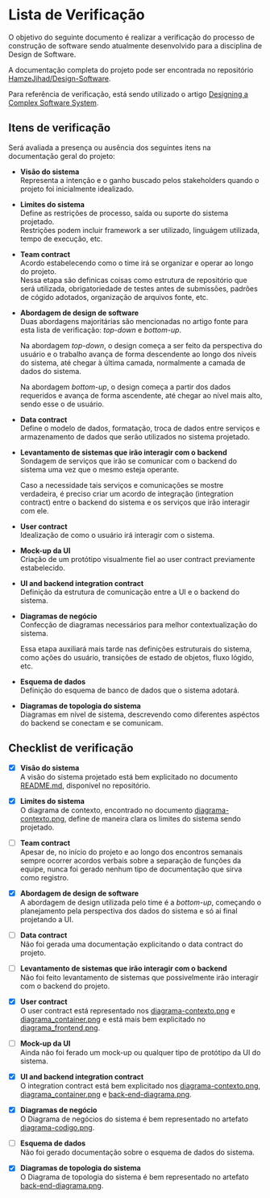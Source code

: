 # Lista de Verificação

O objetivo do seguinte documento é realizar a verificação do processo de construção de software sendo atualmente desenvolvido para a disciplina de Design de Software.

A documentação completa do projeto pode ser encontrada no repositório [HamzeJihad/Design-Software](https://github.com/HamzeJihad/Design-Software).

Para referência de verificação, está sendo utilizado o artigo [Designing a Complex Software System](https://betterprogramming.pub/designing-a-complex-software-system-720897671b6a).

## Itens de verificação

Será avaliada a presença ou ausência dos seguintes itens na documentação geral do projeto:

- **Visão do sistema**<br>
Representa a intenção e o ganho buscado pelos stakeholders quando o projeto foi inicialmente idealizado.

- **Limites do sistema**<br>
Define as restrições de processo, saída ou suporte do sistema projetado.<br>
Restrições podem incluir framework a ser utilizado, linguágem utilizada, tempo de execução, etc.

- **Team contract**<br>
Acordo estabelecendo como o time irá se organizar e operar ao longo do projeto.<br>
Nessa etapa são definicas coisas como estrutura de repositório que será utilizada, obrigatoriedade de testes antes de submissões, padrões de cógido adotados, organização de arquivos fonte, etc.

- **Abordagem de design de software**<br>
Duas abordagens majoritárias são mencionadas no artigo fonte para esta lista de verificação: _top-down_ e _bottom-up_.

   Na abordagem _top-down_, o design começa a ser feito da perspectiva do usuário e o trabalho avança de forma descendente ao longo dos níveis do sistema, até chegar à última camada, normalmente a camada de dados do sistema.

   Na abordagem _bottom-up_, o design começa a partir dos dados requeridos e avança de forma ascendente, até chegar ao nível mais alto, sendo esse o de usuário.

- **Data contract**<br>
Define o modelo de dados, formatação, troca de dados entre serviços e armazenamento de dados que serão utilizados no sistema projetado.

- **Levantamento de sistemas que irão interagir com o backend**<br>
Sondagem de serviços que irão se comunicar com o backend do sistema uma vez que o mesmo esteja operante.

   Caso a necessidade tais serviços e comunicações se mostre verdadeira, é preciso criar um acordo de integração (integration contract) entre o backend do sistema e os serviços que irão interagir com ele.

- **User contract**<br>
Idealização de como o usuário irá interagir com o sistema.

- **Mock-up da UI**<br>
Criação de um protótipo visualmente fiel ao user contract previamente estabelecido.

- **UI and backend integration contract**<br>
Definição da estrutura de comunicação entre a UI e o backend do sistema.

- **Diagramas de negócio**<br>
Confecção de diagramas necessários para melhor contextualização do sistema.

   Essa etapa auxiliará mais tarde nas definições estruturais do sistema, como ações do usuário, transições de estado de objetos, fluxo lógido, etc.

- **Esquema de dados**<br>
Definição do esquema de banco de dados que o sistema adotará.

- **Diagramas de topologia do sistema**<br>
Diagramas em nível de sistema, descrevendo como diferentes aspéctos do backend se conectam e se comunicam.

## Checklist de verificação
- [x] **Visão do sistema**<br>
A visão do sistema projetado está bem explicitado no documento [README.md](https://github.com/HamzeJihad/Design-Software/blob/main/README.md), disponível no repositório.

- [x] **Limites do sistema**<br>
O diagrama de contexto, encontrado no documento [diagrama-contexto.png](https://github.com/HamzeJihad/Design-Software/blob/main/diagrama-contexto.png), define de maneira clara os limites do sistema sendo projetado.

- [ ] **Team contract**<br>
Apesar de, no início do projeto e ao longo dos encontros semanais sempre ocorrer acordos verbais sobre a separação de funções da equipe, nunca foi gerado nenhum tipo de documentação que sirva como registro.

- [x] **Abordagem de design de software**<br>
A abordagem de design utilizada pelo time é a _bottom-up_, começando o planejamento pela perspectiva dos dados do sistema e só ai final projetando a UI.

- [ ] **Data contract**<br>
Não foi gerada uma documentação explicitando o data contract do projeto.

- [ ] **Levantamento de sistemas que irão interagir com o backend**<br>
Não foi feito levantamento de sistemas que possivelmente irão interagir com o backend do projeto.

- [x] **User contract**<br>
O user contract está representado nos [diagrama-contexto.png](https://github.com/HamzeJihad/Design-Software/blob/main/diagrama-contexto.png) e [diagrama_container.png](https://github.com/HamzeJihad/Design-Software/blob/main/diagrama_container.png) e está mais bem explicitado no [diagrama_frontend.png](https://github.com/HamzeJihad/Design-Software/blob/main/diagrama_frontend.png). 

- [ ] **Mock-up da UI**<br>
Ainda não foi ferado um mock-up ou qualquer tipo de protótipo da UI do sistema.

- [x] **UI and backend integration contract**<br>
O integration contract está bem explicitado nos [diagrama-contexto.png](https://github.com/HamzeJihad/Design-Software/blob/main/diagrama-contexto.png), [diagrama_container.png](https://github.com/HamzeJihad/Design-Software/blob/main/diagrama_container.png) e [back-end-diagrama.png](https://github.com/HamzeJihad/Design-Software/blob/main/back-end-diagrama.png).

- [x] **Diagramas de negócio**<br>
O Diagrama de negócios do sistema é bem representado no artefato [diagrama-codigo.png](https://github.com/HamzeJihad/Design-Software/blob/main/diagrama-codigo.png).

- [ ] **Esquema de dados**<br>
Não foi gerado documentação sobre o esquema de dados do sistema.

- [x] **Diagramas de topologia do sistema**<br>
O Diagrama de topologia do sistema é bem representado no artefato [back-end-diagrama.png](https://github.com/HamzeJihad/Design-Software/blob/main/back-end-diagrama.png).
